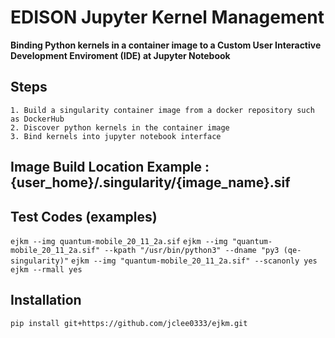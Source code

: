 # EDISON Jupyter Kernel Management
**Binding Python kernels in a container image to a Custom User Interactive Development Enviroment (IDE) at Jupyter Notebook**

## Steps
```
1. Build a singularity container image from a docker repository such as DockerHub
2. Discover python kernels in the container image
3. Bind kernels into jupyter notebook interface
```

## Image Build Location Example : {user_home}/.singularity/{image_name}.sif 

## Test Codes (examples)
`ejkm --img quantum-mobile_20_11_2a.sif`
`ejkm --img "quantum-mobile_20_11_2a.sif" --kpath "/usr/bin/python3" --dname "py3 (qe-singularity)"`
`ejkm --img "quantum-mobile_20_11_2a.sif" --scanonly yes`
`ejkm --rmall yes`

## Installation
`pip install git+https://github.com/jclee0333/ejkm.git`
